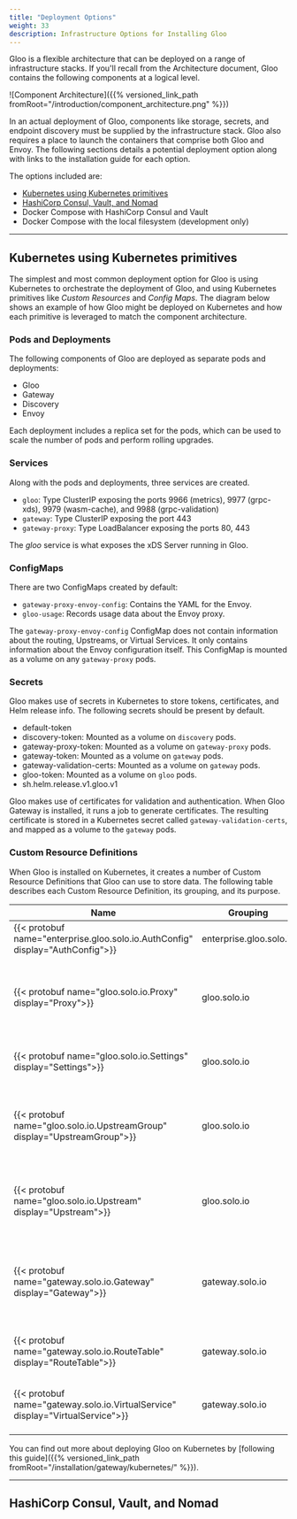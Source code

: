 ```yaml
---
title: "Deployment Options"
weight: 33
description: Infrastructure Options for Installing Gloo
---
```


Gloo is a flexible architecture that can be deployed on a range of infrastructure stacks. If you'll recall from the Architecture document, Gloo contains the following components at a logical level.

![Component Architecture]({{% versioned_link_path fromRoot="/introduction/component_architecture.png" %}})

In an actual deployment of Gloo, components like storage, secrets, and endpoint discovery must be supplied by the infrastructure stack. Gloo also requires a place to launch the containers that comprise both Gloo and Envoy. The following sections details a potential deployment option along with links to the installation guide for each option.

The options included are:

* [Kubernetes using Kubernetes primitives](#kubernetes-using-kubernetes-primitives)
* [HashiCorp Consul, Vault, and Nomad](#hashicorp-consul-vault-and-nomad)
* Docker Compose with HashiCorp Consul and Vault
* Docker Compose with the local filesystem (development only)

---

## Kubernetes using Kubernetes primitives

The simplest and most common deployment option for Gloo is using Kubernetes to orchestrate the deployment of Gloo, and using Kubernetes primitives like *Custom Resources* and *Config Maps*. The diagram below shows an example of how Gloo might be deployed on Kubernetes and how each primitive is leveraged to match the component architecture.

### Pods and Deployments

The following components of Gloo are deployed as separate pods and deployments:

* Gloo
* Gateway
* Discovery
* Envoy

Each deployment includes a replica set for the pods, which can be used to scale the number of pods and perform rolling upgrades.

### Services

Along with the pods and deployments, three services are created.

* `gloo`: Type ClusterIP exposing the ports 9966 (metrics), 9977 (grpc-xds), 9979 (wasm-cache), and 9988 (grpc-validation)
* `gateway`: Type ClusterIP exposing the port 443
* `gateway-proxy`: Type LoadBalancer exposing the ports 80, 443

The *gloo* service is what exposes the xDS Server running in Gloo.

### ConfigMaps

There are two ConfigMaps created by default:

* `gateway-proxy-envoy-config`: Contains the YAML for the Envoy.
* `gloo-usage`: Records usage data about the Envoy proxy.

The `gateway-proxy-envoy-config` ConfigMap does not contain information about the routing, Upstreams, or Virtual Services. It only contains information about the Envoy configuration itself. This ConfigMap is mounted as a volume on any `gateway-proxy` pods.

### Secrets

Gloo makes use of secrets in Kubernetes to store tokens, certificates, and Helm release info. The following secrets should be present by default.

* default-token
* discovery-token: Mounted as a volume on `discovery` pods.
* gateway-proxy-token: Mounted as a volume on `gateway-proxy` pods.
* gateway-token: Mounted as a volume on `gateway` pods.
* gateway-validation-certs: Mounted as a volume on `gateway` pods.
* gloo-token: Mounted as a volume on `gloo` pods.
* sh.helm.release.v1.gloo.v1

Gloo makes use of certificates for validation and authentication. When Gloo Gateway is installed, it runs a job to generate certificates. The resulting certificate is stored in a Kubernetes secret called `gateway-validation-certs`, and mapped as a volume to the `gateway` pods.

### Custom Resource Definitions

When Gloo is installed on Kubernetes, it creates a number of Custom Resource Definitions that Gloo can use to store data. The following table describes each Custom Resource Definition, its grouping, and its purpose.

| Name | Grouping | Purpose |
|------|----------|---------|
| {{< protobuf name="enterprise.gloo.solo.io.AuthConfig" display="AuthConfig">}} | enterprise.gloo.solo.io | User-facing authentication configuration |
| {{< protobuf name="gloo.solo.io.Proxy" display="Proxy">}} | gloo.solo.io | A combination of Gateway resources to be pushed to the Envoy proxy. |
| {{< protobuf name="gloo.solo.io.Settings" display="Settings">}} | gloo.solo.io | Global settings for all Gloo components. |
| {{< protobuf name="gloo.solo.io.UpstreamGroup" display="UpstreamGroup">}} | gloo.solo.io | Defining multiple Upstreams or external endpoints for a Virtual Service. |
| {{< protobuf name="gloo.solo.io.Upstream" display="Upstream">}} | gloo.solo.io | Upstreams represent destinations for routing HTTP requests. |
| {{< protobuf name="gateway.solo.io.Gateway" display="Gateway">}} | gateway.solo.io | Describes a single Listener and the routing Upstreams reachable via the Gateway Proxy. |
| {{< protobuf name="gateway.solo.io.RouteTable" display="RouteTable">}} | gateway.solo.io | Child Routing object for the Gloo Gateway. |
| {{< protobuf name="gateway.solo.io.VirtualService" display="VirtualService">}} | gateway.solo.io | Describes the set of routes to match for a set of domains. |

You can find out more about deploying Gloo on Kubernetes by [following this guide]({{% versioned_link_path fromRoot="/installation/gateway/kubernetes/" %}}).

---

## HashiCorp Consul, Vault, and Nomad